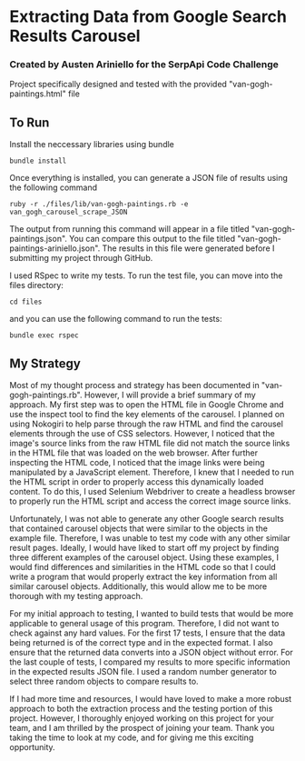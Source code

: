 # Extracting Data from Google Search Results Carousel
### Created by Austen Ariniello for the SerpApi Code Challenge
Project specifically designed and tested with the provided "van-gogh-paintings.html" file

## To Run

Install the neccessary libraries using bundle
    
    bundle install

Once everything is installed, you can generate a JSON file of results using the following command
    
    ruby -r ./files/lib/van-gogh-paintings.rb -e van_gogh_carousel_scrape_JSON

The output from running this command will appear in a file titled "van-gogh-paintings.json". You can compare this output to the file titled "van-gogh-paintings-ariniello.json". The results in this file were generated before I submitting my project through GitHub.

I used RSpec to write my tests. To run the test file, you can move into the files directory:

    cd files

and you can use the following command to run the tests:

    bundle exec rspec

## My Strategy

Most of my thought process and strategy has been documented in "van-gogh-paintings.rb". However, I will provide a brief summary of my approach. My first step was to open the HTML file in Google Chrome and use the inspect tool to find the key elements of the carousel. I planned on using Nokogiri to help parse through the raw HTML and find the carousel elements through the use of CSS selectors. However, I noticed that the image's source links from the raw HTML file did not match the source links in the HTML file that was loaded on the web browser. After further inspecting the HTML code, I noticed that the image links were being manipulated by a JavaScript element. Therefore, I knew that I needed to run the HTML script in order to properly access this dynamically loaded content. To do this, I used Selenium Webdriver to create a headless browser to properly run the HTML script and access the correct image source links.

Unfortunately, I was not able to generate any other Google search results that contained carousel objects that were similar to the objects in the example file. Therefore, I was unable to test my code with any other similar result pages. Ideally, I would have liked to start off my project by finding three different examples of the carousel object. Using these examples, I would find differences and similarities in the HTML code so that I could write a program that would properly extract the key information from all similar carousel objects. Additionally, this would allow me to be more thorough with my testing approach.

For my initial approach to testing, I wanted to build tests that would be more applicable to general usage of this program. Therefore, I did not want to check against any hard values. For the first 17 tests, I ensure that the data being returned is of the correct type and in the expected format. I also ensure that the returned data converts into a JSON object without error. For the last couple of tests, I compared my results to more specific information in the expected results JSON file. I used a random number generator to select three random objects to compare results to. 
    
If I had more time and resources, I would have loved to make a more robust approach to both the extraction process and the testing portion of this project. However, I thoroughly enjoyed working on this project for your team, and I am thrilled by the prospect of joining your team. Thank you taking the time to look at my code, and for giving me this exciting opportunity.
